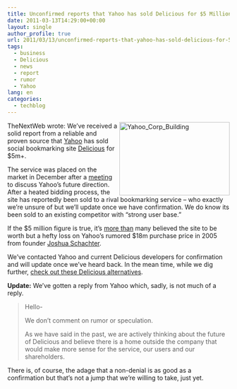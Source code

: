 ```yaml
---
title: Unconfirmed reports that Yahoo has sold Delicious for $5 Million
date: 2011-03-13T14:29:00+00:00
layout: single
author_profile: true
url: 2011/03/13/unconfirmed-reports-that-yahoo-has-sold-delicious-for-5-million/
tags:
  - business
  - Delicious
  - news
  - report
  - rumor
  - Yahoo
lang: en
categories: 
  - techblog
---
```

[<img title="Yahoo_Corp_Building" border="0" alt="Yahoo_Corp_Building" align="right" src="http://lh6.ggpht.com/_vaUVXcmC3OI/TXzNpcukTkI/AAAAAAAADrk/zkSwyTn3d0g/Yahoo_Corp_Building_thumb%5B4%5D.jpg?imgmax=800" width="250" height="166" />](http://lh5.ggpht.com/_vaUVXcmC3OI/TXzNnt7adAI/AAAAAAAADrg/ZXY3-FeMCVo/s1600-h/Yahoo_Corp_Building%5B7%5D.jpg)TheNextWeb wrote: We’ve received a solid report from a reliable and proven source that [Yahoo](http://yahoo.com/) has sold social bookmarking site [Delicious](http://delicious.com/) for $5m+.

The service was placed on the market in December after a [meeting](http://thenextweb.com/industry/2010/12/16/looks-like-yahoos-about-to-have-a-massive-clean-up/) to discuss Yahoo’s future direction. After a heated bidding process, the site has reportedly been sold to a rival bookmarking service – who exactly we’re unsure of but we’ll update once we have confirmation. We do know its been sold to an existing competitor with “strong user base.”

If the $5 million figure is true, it’s [more than](http://twitter.com/#!/Jason/status/15814220662710272) many believed the site to be worth but a hefty loss on Yahoo’s rumored $18m purchase price in 2005 from founder [Joshua Schachter](http://twitter.com/#!/joshu).

We’ve contacted Yahoo and current Delicious developers for confirmation and will update once we’ve heard back. In the mean time, while we dig further, [check out these Delicious alternatives](http://thenextweb.com/apps/2010/12/16/the-5-best-alternatives-to-delicious/).

**Update:** We’ve gotten a reply from Yahoo which, sadly, is not much of a reply.

> Hello-
> 
> We don’t comment on rumor or speculation.
> 
> As we have said in the past, we are actively thinking about the future of Delicious and believe there is a home outside the company that would make more sense for the service, our users and our shareholders.

There is, of course, the adage that a non-denial is as good as a confirmation but that’s not a jump that we’re willing to take, just yet.